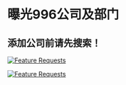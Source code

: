 # 曝光996公司及部门
## 添加公司前请先搜索！
[![Feature Requests](https://cloud.githubusercontent.com/assets/390379/10127973/045b3a96-6560-11e5-9b20-31a2032956b2.png)](https://feathub.com/LinXueyuanStdio/996.ICU)

[![Feature Requests](http://feathub.com/LinXueyuanStdio/996.ICU?format=svg)](http://feathub.com/LinXueyuanStdio/996.ICU)
